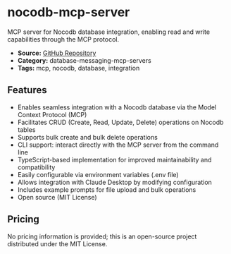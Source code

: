 # nocodb-mcp-server

MCP server for Nocodb database integration, enabling read and write capabilities through the MCP protocol.

- **Source:** [GitHub Repository](https://github.com/edwinbernadus/nocodb-mcp-server)
- **Category:** database-messaging-mcp-servers
- **Tags:** mcp, nocodb, database, integration

## Features
- Enables seamless integration with a Nocodb database via the Model Context Protocol (MCP)
- Facilitates CRUD (Create, Read, Update, Delete) operations on Nocodb tables
- Supports bulk create and bulk delete operations
- CLI support: interact directly with the MCP server from the command line
- TypeScript-based implementation for improved maintainability and compatibility
- Easily configurable via environment variables (.env file)
- Allows integration with Claude Desktop by modifying configuration
- Includes example prompts for file upload and bulk operations
- Open source (MIT License)

## Pricing
No pricing information is provided; this is an open-source project distributed under the MIT License.